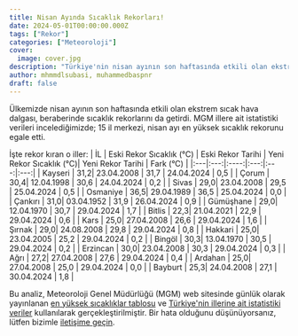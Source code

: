 ```yaml
---
title: Nisan Ayında Sıcaklık Rekorları!
date: 2024-05-01T00:00:00.000Z
tags: ["Rekor"]
categories: ["Meteoroloji"]
cover:
  image: cover.jpg
description: "Türkiye'nin nisan ayının son haftasında etkili olan ekstrem sıcak hava dalgası, 15 il merkezinde nisan ayı en yüksek sıcaklık rekorlarının egale edilmesine yol açtı. Kayseri, Çorum, Sivas gibi illerde eski sıcaklık rekorları kırıldı ve yeni sıcaklık rekorları belirlendi. İşte detaylar..."
author: mhmmdlsubasi, muhammedbaspnr
draft: false
---
```

Ülkemizde nisan ayının son haftasında etkili olan ekstrem sıcak hava dalgası, beraberinde sıcaklık rekorlarını da getirdi. MGM illere ait istatistiki verileri incelediğimizde; 15 il merkezi, nisan ayı en yüksek sıcaklık rekorunu egale etti.

İşte rekor kıran o iller:
| İL | Eski Rekor Sıcaklık (°C) | Eski Rekor Tarihi | Yeni Rekor Sıcaklık (°C)| Yeni Rekor Tarihi | Fark (°C) |
|:---|:---:|:----:|:---:|:---:|:---:|
| Kayseri    | 31,2| 23.04.2008 | 31,7 | 24.04.2024 | 0,5 |
| Çorum      | 30,4| 12.04.1998 | 30,6 | 24.04.2024 | 0,2 |
| Sivas      | 29,0| 23.04.2008 | 29,5 | 25.04.2024 | 0,5 |
| Osmaniye   | 36,5| 29.04.1989 | 36,5 | 25.04.2024 | 0,0 |
| Çankırı    | 31,0| 03.04.1952 | 31,9 | 26.04.2024 | 0,9 |
| Gümüşhane  | 29,0| 12.04.1970 | 30,7 | 29.04.2024 | 1,7 |
| Bitlis     | 22,3| 21.04.2021 | 22,9 | 29.04.2024 | 0,6 |
| Kars       | 25,0| 27.04.2008 | 26,6 | 29.04.2024 | 1,6 |
| Şırnak     | 29,0| 24.08.2008 | 29,8 | 29.04.2024 | 0,8 |
| Hakkari    | 25,0| 23.04.2005 | 25,2 | 29.04.2024 | 0,2 |
| Bingöl     | 30,3| 13.04.1970 | 30,5 | 29.04.2024 | 0,2 |
| Erzincan   | 30,0| 23.04.2008 | 30,3 | 29.04.2024 | 0,3 |
| Ağrı       | 27,2| 27.04.2008 | 27,6 | 29.04.2024 | 0,4 |
| Ardahan    | 25,0| 27.04.2008 | 25,0 | 29.04.2024 | 0,0 |
| Bayburt    | 25,3| 24.04.2008 | 27,1 | 30.04.2024 | 1,8 |

Bu analiz, Meteoroloji Genel Müdürlüğü (MGM) web sitesinde günlük olarak yayınlanan [en yüksek sıcaklıklar tablosu](https://mgm.gov.tr/sondurum/en-yuksek-sicakliklar.aspx) ve [Türkiye'nin illerine ait istatistiki veriler](https://mgm.gov.tr/veridegerlendirme/il-ve-ilceler-istatistik.aspx?k=A) kullanılarak gerçekleştirilmiştir. Bir hata olduğunu düşünüyorsanız, lütfen bizimle [iletişime geçin](https://mhmmdlsubasi.github.io/contact).
